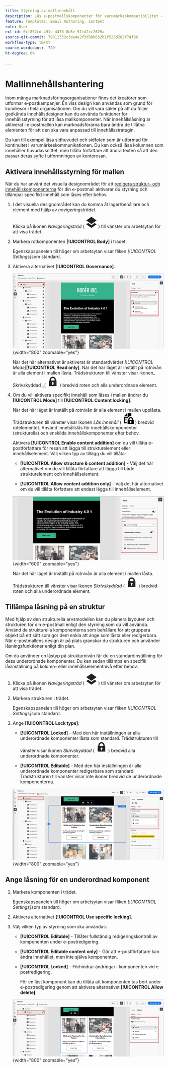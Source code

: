 ```yaml
---
title: Styrning av mallinnehåll
description: Lås e-postmallskomponenter för varumärkeskompatibilitet - ange styrningslägen, kontrollera redigering av innehåll och hantera behörigheter för kontouppsättare i Journey Optimizer B2B edition.
feature: Templates, Email Authoring, Content
role: User
exl-id: 0cf852cd-491c-4478-8d5e-51fd2cc2625a
source-git-commit: 79012352c3ae4e2f3d38b632b1f523d262f74f96
workflow-type: tm+mt
source-wordcount: '729'
ht-degree: 0%

---
```


# Mallinnehållshantering

Inom många marknadsföringsorganisationer finns det kreatörer som utformar e-postkampanjer. En viss design kan användas som grund för kundresor i hela organisationen. Om du vill vara säker på att du följer godkända innehållsdesigner kan du använda funktioner för innehållsstyrning för att låsa mallkomponenter. När innehållslåsning är aktiverat i e-postmallen kan marknadsförarna bara ändra de tillåtna elementen för att den ska vara anpassad till innehållsstrategin.

Du kan till exempel låsa sidhuvudet och sidfoten som är utformad för kontinuitet i varumärkeskommunikationen. Du kan också låsa kolumnen som innehåller huvudavsnittet, men tillåta författare att ändra texten så att den passar deras syfte i utformningen av kontoresan.

## Aktivera innehållsstyrning för mallen

När du har använt det visuella designområdet för att [redigera struktur- och innehållskomponenterna](./email-template-authoring.md) för din e-postmall aktiverar du styrning och tillämpar specifikt innehåll som låses efter behov.

1. I det visuella designområdet kan du komma åt lager/behållare och element med hjälp av _navigeringsträdet_.

   Klicka på ikonen _Navigeringsträd_ ( ![länkikon](../assets/do-not-localize/icon-navigation-tree.svg) ) till vänster om arbetsytan för att visa trädet.

1. Markera rotkomponenten **[!UICONTROL Body]** i trädet.

   Egenskapspanelen till höger om arbetsytan visar fliken _[!UICONTROL Settings]_&#x200B;som standard.

1. Aktivera alternativet **[!UICONTROL Governance]**.

   ![Aktivera styrning för en e-postmall](./assets/governance-template-enable.png){width="800" zoomable="yes"}

   När det här alternativet är aktiverat är standardvärdet _[!UICONTROL Mode]_&#x200B;**[!UICONTROL Read only]**. När det här läget är inställt på rotnivån är alla element i mallen låsta. Trädstrukturen till vänster visar ikonen_ Skrivskyddad _( ![Skrivskyddad ikon](../assets/do-not-localize/icon-tree-lock.svg) ) bredvid roten och alla underordnade element.

1. Om du vill aktivera specifikt innehåll som låses i mallen ändrar du **[!UICONTROL Mode]** till **[!UICONTROL Content locking]**.

   När det här läget är inställt på rotnivån är alla element i mallen upplåsta. Trädstrukturen till vänster visar ikonen _Lås innehåll_ ( ![Ikonen Lås innehåll](../assets/do-not-localize/icon-tree-content-lock.svg) ) bredvid rotelementet. Använd innehållslås för innehållskomponenter (strukturella) och enskilda innehållskomponenter efter behov.

   Aktivera **[!UICONTROL Enable content addition]** om du vill tillåta e-postförfattare för resan att lägga till strukturelement eller innehållselement. Välj vilken typ av tillägg du vill tillåta:

   * **[!UICONTROL Allow structure & content addition]** - Välj det här alternativet om du vill tillåta författare att lägga till både strukturelement och innehållselement.

   * **[!UICONTROL Allow content addition only]** - Välj det här alternativet om du vill tillåta författare att endast lägga till innehållselement.

   ![Aktivera innehållstillägg](./assets/governance-template-content-additions.png){width="600" zoomable="yes"}

   När det här läget är inställt på rotnivån är alla element i mallen låsta. Trädstrukturen till vänster visar ikonen _Skrivskyddad_ ( ![Skrivskyddad ikon](../assets/do-not-localize/icon-tree-lock.svg) ) bredvid roten och alla underordnade element.
<!-- 

   
- ![Link icon](../assets/do-not-localize/icon-navigation-tree.svg)
- ![Read only icon](../assets/do-not-localize/icon-tree-lock.svg)
- ![Content edit icon](../assets/do-not-localize/icon-tree-content-lock.svg)
- ![Content edit icon](../assets/do-not-localize/icon-tree-edit-text.svg)
- ![Edit element](../assets/do-not-localize/icon-edit.svg) -->

## Tillämpa låsning på en struktur

Med hjälp av den strukturella arvsmodellen kan du planera layouten och strukturen för din e-postmall enligt den styrning som du vill använda. Använd de strukturella komponenterna som behållare för att gruppera objekt på ett sätt som gör dem enkla att ange som låsta eller redigerbara. När e-postmallens design är på plats granskar du strukturen och använder låsningsfunktioner enligt din plan.

Om du använder en låstyp på strukturnivån får du en standardinställning för dess underordnade komponenter. Du kan sedan tillämpa en specifik låsinställning på kolumn- eller innehållselementnivå efter behov.

1. Klicka på ikonen _Navigeringsträd_ ( ![länkikon](../assets/do-not-localize/icon-navigation-tree.svg) ) till vänster om arbetsytan för att visa trädet.

1. Markera strukturen i trädet.

   Egenskapspanelen till höger om arbetsytan visar fliken _[!UICONTROL Settings]_&#x200B;som standard.

1. Ange **[!UICONTROL Lock type]**:

   * **[!UICONTROL Locked]** - Med den här inställningen är alla underordnade komponenter låsta som standard. Trädstrukturen till vänster visar ikonen _Skrivskyddad_ ( ![Skrivskyddad ikon](../assets/do-not-localize/icon-tree-lock.svg) ) bredvid alla underordnade komponenter.

   * **[!UICONTROL Editable]** - Med den här inställningen är alla underordnade komponenter redigerbara som standard. Trädstrukturen till vänster visar inte ikoner bredvid de underordnade komponenterna.

   ![Använda innehållslås för en strukturell komponent](./assets/governance-template-structure-locking.png){width="800" zoomable="yes"}

## Ange låsning för en underordnad komponent

1. Markera komponenten i trädet.

   Egenskapspanelen till höger om arbetsytan visar fliken _[!UICONTROL Settings]_&#x200B;som standard.

1. Aktivera alternativet **[!UICONTROL Use specific locking]**.

1. Välj vilken typ av styrning som ska användas:

   * **[!UICONTROL Editable]** - Tillåter fullständig redigeringskontroll av komponenten under e-postredigering.
   * **[!UICONTROL Editable content only]** - Gör att e-postförfattare kan ändra innehållet, men inte själva komponenten.
   * **[!UICONTROL Locked]** - Förhindrar ändringar i komponenten vid e-postredigering.

     För en låst komponent kan du tillåta att komponenten tas bort under e-postredigering genom att aktivera alternativet **[!UICONTROL Allow delete]**.

   ![Tillämpa innehållslåsning på en underordnad komponent](./assets/governance-template-component-locking.png){width="800" zoomable="yes"}
